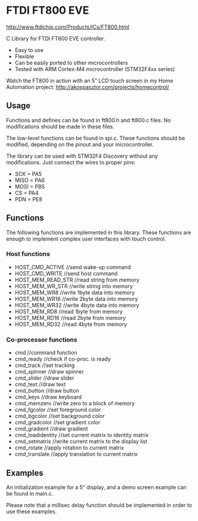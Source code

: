 FTDI FT800 EVE
=====
http://www.ftdichip.com/Products/ICs/FT800.html

C Library for FTDI FT800 EVE controller.
- Easy to use
- Flexible
- Can be easily ported to other microcontrollers
- Tested with ARM Cortex-M4 microcontroller (STM32F4xx series)

Watch the FT800 in action with an 5” LCD touch screen in my Home Automation project: http://akospasztor.com/projects/homecontrol/

## Usage
Functions and defines can be found in ft800.h and ft800.c files. No modifications should be made in these files.

The low-level functions can be found in spi.c. These functions should be modified, depending on the pinout and your microcontroller.

The library can be used with STM32F4 Discovery without any modifications. Just connect the wires to proper pins:
- SCK  = PA5
- MISO = PA6
- MOSI = PB5
- CS   = PA4
- PDN  = PE8

## Functions
The following functions are implemented in this library. These functions are enough to implement complex user interfaces with touch control.

### Host functions
- HOST_CMD_ACTIVE    //send wake-up command
- HOST_CMD_WRITE     //send host command
- HOST_MEM_READ_STR  //read string from memory
- HOST_MEM_WR_STR    //write string into memory
- HOST_MEM_WR8       //write 1byte data into memory
- HOST_MEM_WR16      //write 2byte data into memory
- HOST_MEM_WR32      //write 4byte data into memory
- HOST_MEM_RD8       //read 1byte from memory
- HOST_MEM_RD16      //read 2byte from memory
- HOST_MEM_RD32      //read 4byte from memory

### Co-processor functions
- cmd                //command function
- cmd_ready          //check if co-proc. is ready
- cmd_track          //set tracking
- cmd_spinner        //draw spinner
- cmd_slider         //draw slider
- cmd_text           //draw text
- cmd_button         //draw button
- cmd_keys           //draw keyboard
- cmd_memzero        //write zero to a block of memory
- cmd_fgcolor        //set foreground color
- cmd_bgcolor        //set background color
- cmd_gradcolor      //set gradient color
- cmd_gradient       //draw gradient
- cmd_loadidentity   //set current matrix to identity matrix
- cmd_setmatrix      //write current matrix to the display list
- cmd_rotate         //apply rotation to current matrix
- cmd_translate      //apply translation to current matrix


## Examples
An initialization example for a 5” display, and a demo screen example can be found in main.c.

Please note that a millisec delay function should be implemented in order to use these examples.